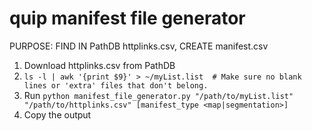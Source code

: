 # quip manifest file generator
PURPOSE: FIND IN PathDB httplinks.csv, CREATE manifest.csv

1) Download httplinks.csv from PathDB
2) `ls -l | awk '{print $9}' > ~/myList.list  # Make sure no blank lines or 'extra' files that don't belong.`
3) Run `python manifest_file_generator.py "/path/to/myList.list" "/path/to/httplinks.csv" [manifest_type <map|segmentation>]`
4) Copy the output
